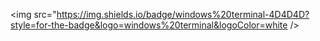 <img src="https://img.shields.io/badge/windows%20terminal-4D4D4D?style=for-the-badge&logo=windows%20terminal&logoColor=white />
